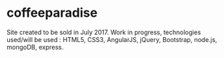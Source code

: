 # coffeeparadise
Site created to be sold in July 2017. Work in progress, technologies used/will be used : HTML5, CSS3, AngularJS, jQuery, Bootstrap, node.js, mongoDB, express.
